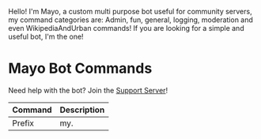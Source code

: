 Hello! I'm Mayo, a custom multi purpose bot useful for community servers, my command categories are: Admin, fun, general, logging, moderation and even WikipediaAndUrban commands!
If you are looking for a simple and useful bot, I'm the one!

# Mayo Bot Commands

Need help with the bot? Join the [Support Server](https://discord.gg/mztnkVAMUc)!

| Command | Description |
| ------ | ------ |
| Prefix | my. |
